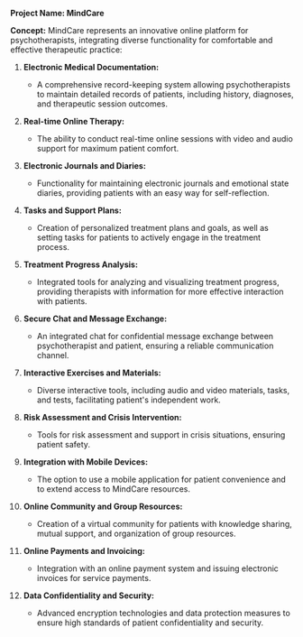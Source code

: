 **Project Name: MindCare**

**Concept:**
MindCare represents an innovative online platform for psychotherapists, integrating diverse functionality for comfortable and effective therapeutic practice:

1. **Electronic Medical Documentation:**

   - A comprehensive record-keeping system allowing psychotherapists to maintain detailed records of patients, including history, diagnoses, and therapeutic session outcomes.

2. **Real-time Online Therapy:**

   - The ability to conduct real-time online sessions with video and audio support for maximum patient comfort.

3. **Electronic Journals and Diaries:**

   - Functionality for maintaining electronic journals and emotional state diaries, providing patients with an easy way for self-reflection.

4. **Tasks and Support Plans:**

   - Creation of personalized treatment plans and goals, as well as setting tasks for patients to actively engage in the treatment process.

5. **Treatment Progress Analysis:**

   - Integrated tools for analyzing and visualizing treatment progress, providing therapists with information for more effective interaction with patients.

6. **Secure Chat and Message Exchange:**

   - An integrated chat for confidential message exchange between psychotherapist and patient, ensuring a reliable communication channel.

7. **Interactive Exercises and Materials:**

   - Diverse interactive tools, including audio and video materials, tasks, and tests, facilitating patient's independent work.

8. **Risk Assessment and Crisis Intervention:**

   - Tools for risk assessment and support in crisis situations, ensuring patient safety.

9. **Integration with Mobile Devices:**

   - The option to use a mobile application for patient convenience and to extend access to MindCare resources.

10. **Online Community and Group Resources:**

    - Creation of a virtual community for patients with knowledge sharing, mutual support, and organization of group resources.

11. **Online Payments and Invoicing:**

    - Integration with an online payment system and issuing electronic invoices for service payments.

12. **Data Confidentiality and Security:**
    - Advanced encryption technologies and data protection measures to ensure high standards of patient confidentiality and security.
